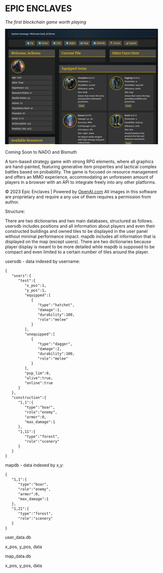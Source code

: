 # EPIC ENCLAVES
_The first blockchain game worth playing_

![Thumb](thumb.png)

Coming Soon to NADO and Bismuth

A turn-based strategy game with strong RPG elements, where all graphics are hand-painted, featuring generative item properties and tactical complex battles based on probability. The game is focused on resource management and offers an MMO experience, accommodating an unforeseen amount of players in a browser with an API to integrate freely into any other platforms.

© 2023 Epic Enclaves | Powered by [OpenAI.com](https://openai.com)
All images in this software are proprietary and require a any use of them requires a permission from author.

Structure:

There are two dictionaries and two main databases, structured as follows. usersdb includes positions and all information about players and even their constructed buildings and owned tiles to be displayed in the user panel without minimal performance impact. mapdb includes all information that is displayed on the map (except users). There are two dictionaries because player display is meant to be more detailed while mapdb is supposed to be compact and even limited to a certain number of tiles around the player.

usersdb - data indexed by username:
```
{
   "users":{
      "test":{
         "x_pos":1,
         "y_pos":1,
         "equipped":[
            {
               "type":"hatchet",
               "damage":1,
               "durability":100,
               "role":"melee"
            }
         ],
         "unequipped":[
            {
               "type":"dagger",
               "damage":2,
               "durability":100,
               "role":"melee"
            }
         ],
         "pop_lim":0,
         "alive":true,
         "online":true
      }
   },
   "construction":{
      "1,1":{
         "type":"boar",
         "role":"enemy",
         "armor":0,
         "max_damage":1
      },
      "1,11":{
         "type":"forest",
         "role":"scenery"
      }
   }
}
```


mapdb - data indexed by x,y:
```
{
   "1,1":{
      "type":"boar",
      "role":"enemy",
      "armor":0,
      "max_damage":1
   },
   "1,21":{
      "type":"forest",
      "role":"scenery"
   }
}
```

user_data.db

x_pos, y_pos, data


map_data.db

x_pos, y_pos, data